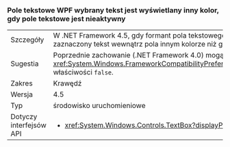 ### <a name="wpf-textbox-selected-text-appears-a-different-color-when-the-text-box-is-inactive"></a>Pole tekstowe WPF wybrany tekst jest wyświetlany inny kolor, gdy pole tekstowe jest nieaktywny

|   |   |
|---|---|
|Szczegóły|W .NET Framework 4.5, gdy formant pola tekstowego WPF jest nieaktywny (nie ma fokusu), pojawi się zaznaczony tekst wewnątrz pola innym kolorze niż gdy formant jest aktywny.|
|Sugestia|Poprzednie zachowanie (.NET Framework 4.0) mogą zostać przywrócone przez ustawienie <xref:System.Windows.FrameworkCompatibilityPreferences.AreInactiveSelectionHighlightBrushKeysSupported> właściwości <code>false</code>.|
|Zakres|Krawędź|
|Wersja|4.5|
|Typ|środowisko uruchomieniowe|
|Dotyczy interfejsów API|<ul><li><xref:System.Windows.Controls.TextBox?displayProperty=nameWithType></li></ul>|


